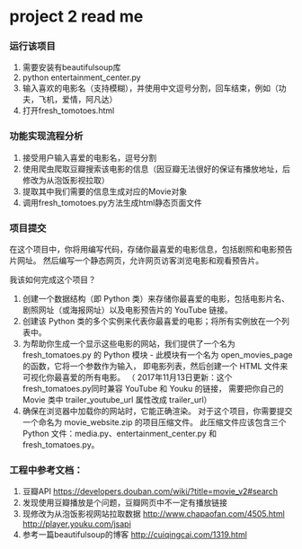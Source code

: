 # project 2 read me

### 运行该项目
1. 需要安装有beautifulsoup库
2. python entertainment_center.py
3. 输入喜欢的电影名（支持模糊），并使用中文逗号分割，回车结束，例如（功夫，飞机，爱情，阿凡达）
4. 打开fresh_tomotoes.html

### 功能实现流程分析
1. 接受用户输入喜爱的电影名，逗号分割
2. 使用爬虫爬取豆瓣搜索该电影的信息（因豆瓣无法很好的保证有播放地址，后修改为从泡饭影视拉取）
3. 提取其中我们需要的信息生成对应的Movie对象
4. 调用fresh_tomotoes.py方法生成html静态页面文件

### 项目提交
在这个项目中，你将用编写代码，存储你最喜爱的电影信息，包括剧照和电影预告片网址。
然后编写一个静态网页，允许网页访客浏览电影和观看预告片。

我该如何完成这个项目？
1. 创建一个数据结构（即 Python 类）来存储你最喜爱的电影，包括电影片名、
剧照网址（或海报网址）以及电影预告片的 YouTube 链接。
2. 创建该 Python 类的多个实例来代表你最喜爱的电影；将所有实例放在一个列表中。
3. 为帮助你生成一个显示这些电影的网站，我们提供了一个名为 fresh_tomatoes.py 的 
Python 模块 - 此模块有一个名为 open_movies_page的函数，它将一个参数作为输入，
即电影列表，然后创建一个 HTML 文件来可视化你最喜爱的所有电影。 
（ 2017年11月13日更新：这个fresh_tomatoes.py同时兼容 YouTube 和 Youku 的链接，
需要把你自己的 Movie 类中 trailer_youtube_url 属性改成 trailer_url）
4. 确保在浏览器中加载你的网站时，它能正确渲染。
对于这个项目，你需要提交一个命名为 movie_website.zip 的项目压缩文件。
此压缩文件应该包含三个 Python 文件：media.py、entertainment_center.py 和 fresh_tomatoes.py。



### 工程中参考文档：
1. 豆瓣API https://developers.douban.com/wiki/?title=movie_v2#search
2. 发现使用豆瓣播放是个问题，豆瓣网页中不一定有播放链接
3. 现修改为从泡饭影视网站拉取数据 http://www.chapaofan.com/4505.html http://player.youku.com/jsapi
4. 参考一篇beautifulsoup的博客 http://cuiqingcai.com/1319.html
